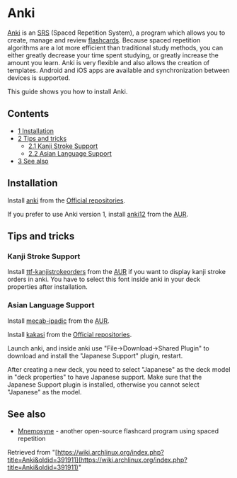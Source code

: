 # Anki

[Anki](http://ankisrs.net/) is an [SRS](https://en.wikipedia.org/wiki/Spaced_repetition "wikipedia:Spaced repetition") (Spaced Repetition System), a program which allows you to create, manage and review [flashcards](https://en.wikipedia.org/wiki/Flashcard "wikipedia:Flashcard"). Because spaced repetition algorithms are a lot more efficient than traditional study methods, you can either greatly decrease your time spent studying, or greatly increase the amount you learn. Anki is very flexible and also allows the creation of templates. Android and iOS apps are available and synchronization between devices is supported.

This guide shows you how to install Anki.

## Contents

*   [1 Installation](#Installation)
*   [2 Tips and tricks](#Tips_and_tricks)
    *   [2.1 Kanji Stroke Support](#Kanji_Stroke_Support)
    *   [2.2 Asian Language Support](#Asian_Language_Support)
*   [3 See also](#See_also)

## Installation

Install [anki](https://www.archlinux.org/packages/?name=anki) from the [Official repositories](/index.php/Official_repositories "Official repositories").

If you prefer to use Anki version 1, install [anki12](https://aur.archlinux.org/packages/anki12/) from the [AUR](/index.php/AUR "AUR").

## Tips and tricks

### Kanji Stroke Support

Install [ttf-kanjistrokeorders](https://aur.archlinux.org/packages/ttf-kanjistrokeorders/) from the [AUR](/index.php/AUR "AUR") if you want to display kanji stroke orders in anki. You have to select this font inside anki in your deck properties after installation.

### Asian Language Support

Install [mecab-ipadic](https://aur.archlinux.org/packages/mecab-ipadic/) from the [AUR](/index.php/AUR "AUR").

Install [kakasi](https://www.archlinux.org/packages/?name=kakasi) from the [Official repositories](/index.php/Official_repositories "Official repositories").

Launch anki, and inside anki use "File->Download->Shared Plugin" to download and install the "Japanese Support" plugin, restart.

After creating a new deck, you need to select "Japanese" as the deck model in "deck properties" to have Japanese support. Make sure that the Japanese Support plugin is installed, otherwise you cannot select "Japanese" as the model.

## See also

*   [Mnemosyne](/index.php/Mnemosyne "Mnemosyne") - another open-source flashcard program using spaced repetition

Retrieved from "[https://wiki.archlinux.org/index.php?title=Anki&oldid=391911](https://wiki.archlinux.org/index.php?title=Anki&oldid=391911)"